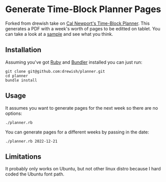 # Generate Time-Block Planner Pages

Forked from drewish take on [Cal Newport's Time-Block Planner](https://www.timeblockplanner.com). This generates a PDF with a week's worth of pages to be editted on tablet. You can take a look at a [sample](https://github.com/Hyunggilwoo/planner/blob/main/sample.pdf) and see what you think.


## Installation

Assuming you've got [Ruby](http://www.ruby-lang.org/en/) and [Bundler](https://bundler.io)
installed you can just run:
```
git clone git@github.com:drewish/planner.git
cd planner
bundle install
```

## Usage

It assumes you want to generate pages for the next week so there are no options:
```
./planner.rb
```

You can generate pages for a different weeks by passing in the date:
```
./planner.rb 2022-12-21
```

## Limitations

It probably only works on Ubuntu, but not other linux distro because I hard coded the Ubuntu font path.
